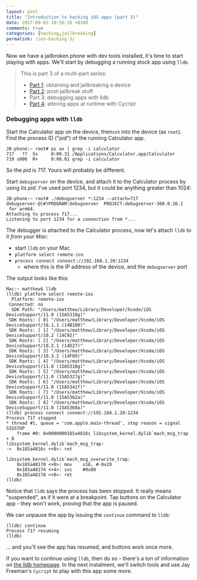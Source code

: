 ```yaml
---
layout: post
title: "Introduction to hacking iOS apps (part 3)"
date: 2017-09-03 10:56:18 +0100
comments: true
categories: [hacking,jailbreaking]
permalink: /ios-hacking-3/
---
```


Now we have a jailbroken phone with dev tools installed, it's time to start playing with apps. We'll start by debugging a running stock app using `lldb`.

<!-- more -->

> This is part 3 of a multi-part series:
> 
> * [Part 1][part1]: obtaining and jailbreaking a device
> * [Part 2][part2]: post-jailbreak stuff
> * Part 3: debugging apps with lldb
> * [Part 4][part4]: altering apps at runtime with Cycript

### Debugging apps with `lldb`

Start the Calculator app on the device, then`ssh` into the device (as `root`). Find the process ID ("pid") of the running Calculator app.

```
JB-phone:~ root# ps ax | grep -i calculator
717   ??  Ss     0:00.31 /Applications/Calculator.app/Calculator
719 s000  R+     0:00.01 grep -i calculator
```

So the _pid_ is 717. Yours will probably be different.

Start `debugserver` on the device, and attach it to the Calculator process by using its _pid_. I've used port 1234, but it could be anything greater than 1024:

```
JB-phone:~ root# ./debugserver *:1234 --attach=717
debugserver-@(#)PROGRAM:debugserver  PROJECT:debugserver-360.0.26.1
 for arm64.
Attaching to process 717...
Listening to port 1234 for a connection from *...
```

The debugger is attached to the Calculator process, now let's attach `lldb` to it _from your Mac_:

* start `lldb` on your Mac
* `platform select remote-ios`
* `process connect connect://192.168.1.20:1234`
  * where this is the IP address of the device, and the `debugserver` port

The output looks like this:

```
Mac:~ matthew$ lldb
(lldb) platform select remote-ios
  Platform: remote-ios
 Connected: no
  SDK Path: "/Users/matthew/Library/Developer/Xcode/iOS DeviceSupport/11.0 (15A5318g)"
 SDK Roots: [ 0] "/Users/matthew/Library/Developer/Xcode/iOS DeviceSupport/10.1.1 (14B100)"
 SDK Roots: [ 1] "/Users/matthew/Library/Developer/Xcode/iOS DeviceSupport/10.2 (14C92)"
 SDK Roots: [ 2] "/Users/matthew/Library/Developer/Xcode/iOS DeviceSupport/10.2.1 (14D27)"
 SDK Roots: [ 3] "/Users/matthew/Library/Developer/Xcode/iOS DeviceSupport/10.3.2 (14F89)"
 SDK Roots: [ 4] "/Users/matthew/Library/Developer/Xcode/iOS DeviceSupport/11.0 (15A5318g)"
 SDK Roots: [ 5] "/Users/matthew/Library/Developer/Xcode/iOS DeviceSupport/11.0 (15A5327g)"
 SDK Roots: [ 6] "/Users/matthew/Library/Developer/Xcode/iOS DeviceSupport/11.0 (15A5341f)"
 SDK Roots: [ 7] "/Users/matthew/Library/Developer/Xcode/iOS DeviceSupport/11.0 (15A5362a)"
 SDK Roots: [ 8] "/Users/matthew/Library/Developer/Xcode/iOS DeviceSupport/11.0 (15A5368a)"
(lldb) process connect connect://192.168.1.20:1234
Process 717 stopped
* thread #1, queue = 'com.apple.main-thread', stop reason = signal SIGSTOP
    frame #0: 0x0000000185a4816c libsystem_kernel.dylib`mach_msg_trap + 8
libsystem_kernel.dylib`mach_msg_trap:
->  0x185a4816c <+8>: ret    

libsystem_kernel.dylib`mach_msg_overwrite_trap:
    0x185a48170 <+0>: mov    x16, #-0x20
    0x185a48174 <+4>: svc    #0x80
    0x185a48178 <+8>: ret    
(lldb)  
```

Notice that `lldb` says the process has been stopped. It really means "suspended", as if it were at a breakpoint. Tap buttons on the Calculator app - they won't work, proving that the app is paused.

We can unpause the app by issuing the `continue` command to `lldb`:

```
(lldb) continue
Process 717 resuming
(lldb) 
```

... and you'll see the app has resumed, and buttons work once more.

If you want to continue using `lldb`, then do so - there's a ton of information on [the lldb homepage][lldb]. In the next instalment, we'll switch tools and use Jay Freeman's `Cycript` to play with this app some more.

[part1]: /ios-hacking-1/
[part2]: /ios-hacking-2/
[part4]: /ios-hacking-4/
[lldb]: http://lldb.llvm.org
